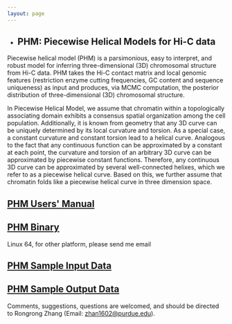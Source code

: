 ```yaml
---
layout: page
---
```



* ## PHM: Piecewise Helical Models for Hi-C data

Piecewise helical model (PHM) is a parsimonious, easy to interpret, and robust model for inferring three-dimensional (3D) chromosomal structure from Hi-C data. PHM takes the Hi-C contact matrix and local genomic features (restriction enzyme cutting frequencies, GC content and sequence uniqueness) as input
and produces, via MCMC computation, the posterior distribution of three-dimensional (3D)
chromosomal structure.

In Piecewise Helical Model, we assume that chromatin within a topologically associating domain exhibits a consensus spatial organization among the cell population. Additionally, it is known from geometry that any 3D curve can be uniquely determined by its local curvature and torsion. As a special case, a constant curvature and constant torsion lead to a helical curve. Analogous to the fact that any continuous function can be approximated by a constant at each point, the curvature and torsion of an arbitrary 3D curve can be approximated by piecewise constant functions. Therefore, any continuous 3D curve can be approximated by several well-connected helixes, which we refer to as a piecewise helical curve. Based on this, we further assume that chromatin folds like a piecewise helical curve in three dimension space.

## [PHM Users' Manual](/docs/phm/UserGuide.pdf)
## [PHM Binary](/docs/phm) 
Linux 64, for other platform, please send me email
## [PHM Sample Input Data](/docs/phm/PHMInput.zip)
## [PHM Sample Output Data](/docs/phm/PHMOutput.zip)




Comments, suggestions, questions are welcomed, and should be directed to Rongrong Zhang (Email: zhan1602@purdue.edu).
